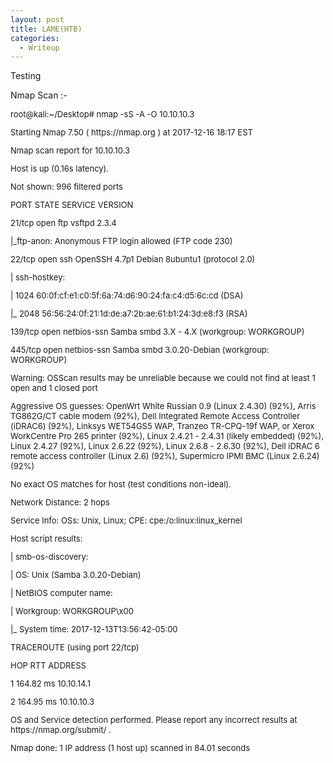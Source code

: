 ```yaml
---
layout: post
title: LAME(HTB)
categories:
  - Writeup
---
```

Testing

Nmap Scan :-

<font size="-1">
  <p>root@kali:~/Desktop# nmap -sS -A -O 10.10.10.3</p>

<p>Starting Nmap 7.50 ( https://nmap.org ) at 2017-12-16 18:17 EST</p>

<p>Nmap scan report for 10.10.10.3</p>

<p>Host is up (0.16s latency).</p>

<p>Not shown: 996 filtered ports</p>

<p>PORT STATE SERVICE VERSION</p>

<p>21/tcp open ftp vsftpd 2.3.4</p>

<p>|_ftp-anon: Anonymous FTP login allowed (FTP code 230)</p>

<p>22/tcp open ssh OpenSSH 4.7p1 Debian 8ubuntu1 (protocol 2.0)</p>

<p>| ssh-hostkey:</p>

<p>| 1024 60:0f:cf:e1:c0:5f:6a:74:d6:90:24:fa:c4:d5:6c:cd (DSA)</p>

<p>|_ 2048 56:56:24:0f:21:1d:de:a7:2b:ae:61:b1:24:3d:e8:f3 (RSA)</p>

<p>139/tcp open netbios-ssn Samba smbd 3.X - 4.X (workgroup: WORKGROUP)</p>

<p>445/tcp open netbios-ssn Samba smbd 3.0.20-Debian (workgroup: WORKGROUP)</p>

<p>Warning: OSScan results may be unreliable because we could not find at least 1 open and 1 closed port</p>

<p>Aggressive OS guesses: OpenWrt White Russian 0.9 (Linux 2.4.30) (92%), Arris TG862G/CT cable modem (92%), Dell Integrated Remote Access Controller (iDRAC6) (92%), Linksys WET54GS5 WAP, Tranzeo TR-CPQ-19f WAP, or Xerox WorkCentre Pro 265 printer (92%), Linux 2.4.21 - 2.4.31 (likely embedded) (92%), Linux 2.4.27 (92%), Linux 2.6.22 (92%), Linux 2.6.8 - 2.6.30 (92%), Dell iDRAC 6 remote access controller (Linux 2.6) (92%), Supermicro IPMI BMC (Linux 2.6.24) (92%)</p>

<p>No exact OS matches for host (test conditions non-ideal).</p>

<p>Network Distance: 2 hops</p>

<p>Service Info: OSs: Unix, Linux; CPE: cpe:/o:linux:linux_kernel</p>

<p>Host script results:</p>

<p>| smb-os-discovery:</p>

<p>| OS: Unix (Samba 3.0.20-Debian)</p>

<p>| NetBIOS computer name:</p>

<p>| Workgroup: WORKGROUP\x00</p>

<p>|_ System time: 2017-12-13T13:56:42-05:00</p>

<p>TRACEROUTE (using port 22/tcp)</p>

<p>HOP RTT ADDRESS</p>

<p>1 164.82 ms 10.10.14.1</p>

<p>2 164.95 ms 10.10.10.3</p>

<p>OS and Service detection performed. Please report any incorrect results at https://nmap.org/submit/ .</p>

<p>Nmap done: 1 IP address (1 host up) scanned in 84.01 seconds</p>
</font>
